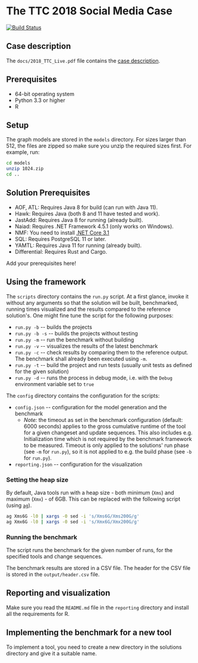 # The TTC 2018 Social Media Case

[![Build Status](https://travis-ci.org/TransformationToolContest/ttc2018liveContest.svg?branch=master)](https://travis-ci.org/TransformationToolContest/ttc2018liveContest)
 
## Case description

The `docs/2018_TTC_Live.pdf` file contains the [case description](https://github.com/TransformationToolContest/ttc2018liveContest/raw/master/docs/2018_TTC_Live.pdf).

## Prerequisites

* 64-bit operating system
* Python 3.3 or higher
* R

## Setup

The graph models are stored in the `models` directory. For sizes larger than 512, the files are zipped so make sure you unzip the required sizes first. For example, run:

```bash
cd models
unzip 1024.zip
cd ..
```

## Solution Prerequisites

* AOF, ATL: Requires Java 8 for build (can run with Java 11).
* Hawk: Requires Java (both 8 and 11 have tested and work).
* JastAdd: Requires Java 8 for running (already built).
* Naiad: Requires .NET Framework 4.5.1 (only works on Windows).
* NMF: You need to install [.NET Core 3.1](https://docs.microsoft.com/en-us/dotnet/core/install/linux-package-manager-ubuntu-1804)
* SQL: Requires PostgreSQL 11 or later.
* YAMTL: Requires Java 11 for running (already built).
* Differential: Requires Rust and Cargo.

Add your prerequisites here!

## Using the framework

The `scripts` directory contains the `run.py` script.
At a first glance, invoke it without any arguments so that the solution will be built, benchmarked, running times visualized and the results compared to the reference solution's.
One might fine tune the script for the following purposes:
* `run.py -b` -- builds the projects
* `run.py -b -s` -- builds the projects without testing
* `run.py -m` -- run the benchmark without building
* `run.py -v` -- visualizes the results of the latest benchmark
* `run.py -c` -- check results by comparing them to the reference output. The benchmark shall already been executed using `-m`.
* `run.py -t` -- build the project and run tests (usually unit tests as defined for the given solution)
* `run.py -d` -- runs the process in debug mode, i.e. with the `Debug` environment variable set to `true`

The `config` directory contains the configuration for the scripts:
* `config.json` -- configuration for the model generation and the benchmark
  * *Note:* the timeout as set in the benchmark configuration (default: 6000 seconds) applies to the gross cumulative runtime of the tool for a given changeset and update sequences. This also includes e.g. Initialization time which is not required by the benchmark framework to be measured.
    Timeout is only applied to the solutions' run phase (see `-m` for `run.py`), so it is not applied to e.g. the build phase (see `-b` for `run.py`).
* `reporting.json` -- configuration for the visualization

### Setting the heap size

By default, Java tools run with a heap size - both minimum (`Xms`) and maximum (`Xmx`) - of 6GB.
This can be replaced with the following script (using [`ag`](https://geoff.greer.fm/ag/)).

```bash
ag Xms6G -l0 | xargs -0 sed -i 's/Xms6G/Xms200G/g'
ag Xmx6G -l0 | xargs -0 sed -i 's/Xmx6G/Xmx200G/g'
```

### Running the benchmark

The script runs the benchmark for the given number of runs, for the specified tools and change sequences.

The benchmark results are stored in a CSV file. The header for the CSV file is stored in the `output/header.csv` file.

## Reporting and visualization

Make sure you read the `README.md` file in the `reporting` directory and install all the requirements for R.

## Implementing the benchmark for a new tool

To implement a tool, you need to create a new directory in the solutions directory and give it a suitable name.
